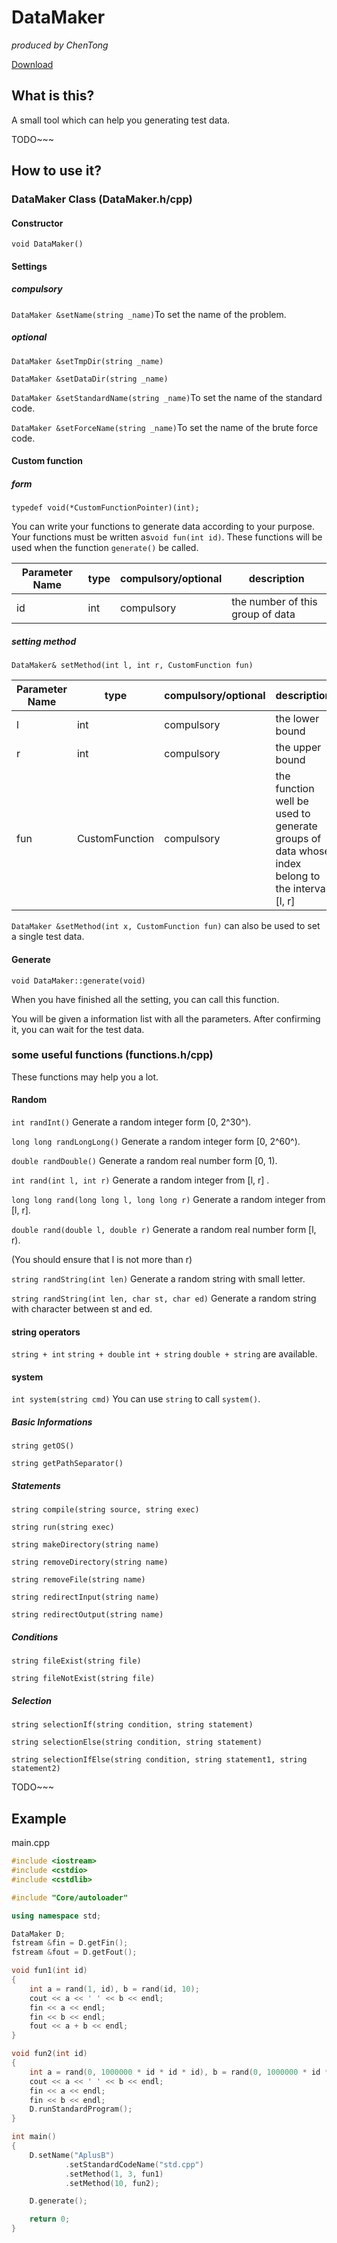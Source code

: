 # DataMaker

*produced by ChenTong*

[Download](https://github.com/ct123098/DataMaker/archive/master.zip)




## What is this?

A small tool which can help you generating test data.

TODO~~~

## How to use it?

### DataMaker Class (DataMaker.h/cpp)

#### Constructor

`void DataMaker()`



#### Settings

##### compulsory

`DataMaker &setName(string _name)`To set the name of the problem.



##### optional

`DataMaker &setTmpDir(string _name)`

`DataMaker &setDataDir(string _name)`



`DataMaker &setStandardName(string _name)`To set the name of the standard code.

`DataMaker &setForceName(string _name)`To set the name of the brute force code.



#### Custom function

##### form

 `typedef void(*CustomFunctionPointer)(int);`

You can write your functions to generate data according to your purpose. Your functions must be written as`void fun(int id)`. These functions will be used when the function `generate()` be called.

| Parameter Name | type | compulsory/optional | description                      |
| -------------- | ---- | ------------------- | -------------------------------- |
| id             | int  | compulsory          | the number of this group of data |



##### setting method

`DataMaker& setMethod(int l, int r, CustomFunction fun)`

| Parameter Name | type           | compulsory/optional | description                              |
| -------------- | -------------- | ------------------- | ---------------------------------------- |
| l              | int            | compulsory          | the lower bound                          |
| r              | int            | compulsory          | the upper bound                          |
| fun            | CustomFunction | compulsory          | the function well be used to generate groups of data whose index belong to the interval [l, r] |

`DataMaker &setMethod(int x, CustomFunction fun)` can also be used to set a single test data.



#### Generate

`void DataMaker::generate(void)` 

When you have finished all the setting, you can call this function.

You will be given a information list with all the parameters. After confirming it, you can wait for the test data.



### some useful functions (functions.h/cpp)

These functions may help you a lot.

#### Random

`int randInt()` Generate a random integer form [0, 2^30^).

`long long randLongLong()` Generate a random integer form [0, 2^60^).

`double randDouble()` Generate a random real number form [0, 1).



`int rand(int l, int r)` Generate a random integer from [l, r] . 

`long long rand(long long l, long long r)` Generate a random integer from [l, r]. 

`double rand(double l, double r)` Generate a random real number form [l, r).

(You should ensure that l is not more than r)



`string randString(int len)` Generate a random string with small letter.

`string randString(int len, char st, char ed)` Generate a random string with character between st and ed.



#### string operators

`string + int` `string + double` `int + string` `double + string` are available.



#### system

`int system(string cmd)` You can use `string` to call `system()`.

##### Basic Informations

`string getOS()`

`string getPathSeparator()`



##### Statements

`string compile(string source, string exec)`

`string run(string exec)`

`string makeDirectory(string name)`

`string removeDirectory(string name)`

`string removeFile(string name)`

`string redirectInput(string name)`

`string redirectOutput(string name)`



##### Conditions

`string fileExist(string file)`

`string fileNotExist(string file)`



##### Selection

`string selectionIf(string condition, string statement)`

`string selectionElse(string condition, string statement)`

`string selectionIfElse(string condition, string statement1, string statement2)`



TODO~~~


## Example

main.cpp
```c++
#include <iostream>
#include <cstdio>
#include <cstdlib>

#include "Core/autoloader"

using namespace std;

DataMaker D;
fstream &fin = D.getFin();
fstream &fout = D.getFout();

void fun1(int id)
{
	int a = rand(1, id), b = rand(id, 10);
	cout << a << ' ' << b << endl;
	fin << a << endl;
	fin << b << endl;
	fout << a + b << endl;
}

void fun2(int id)
{
	int a = rand(0, 1000000 * id * id * id), b = rand(0, 1000000 * id * id * id);
	cout << a << ' ' << b << endl;
	fin << a << endl;
	fin << b << endl;
	D.runStandardProgram();
}

int main()
{
	D.setName("AplusB")
			.setStandardCodeName("std.cpp")
			.setMethod(1, 3, fun1)
			.setMethod(10, fun2);

	D.generate();

	return 0;
}

```
